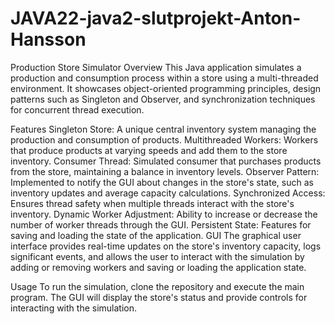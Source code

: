 # JAVA22-java2-slutprojekt-Anton-Hansson

Production Store Simulator
Overview
This Java application simulates a production and consumption process within a store using a multi-threaded environment. It showcases object-oriented programming principles, design patterns such as Singleton and Observer, and synchronization techniques for concurrent thread execution.

Features
Singleton Store: A unique central inventory system managing the production and consumption of products.
Multithreaded Workers: Workers that produce products at varying speeds and add them to the store inventory.
Consumer Thread: Simulated consumer that purchases products from the store, maintaining a balance in inventory levels.
Observer Pattern: Implemented to notify the GUI about changes in the store's state, such as inventory updates and average capacity calculations.
Synchronized Access: Ensures thread safety when multiple threads interact with the store's inventory.
Dynamic Worker Adjustment: Ability to increase or decrease the number of worker threads through the GUI.
Persistent State: Features for saving and loading the state of the application.
GUI
The graphical user interface provides real-time updates on the store's inventory capacity, logs significant events, and allows the user to interact with the simulation by adding or removing workers and saving or loading the application state.

Usage
To run the simulation, clone the repository and execute the main program. The GUI will display the store's status and provide controls for interacting with the simulation.
